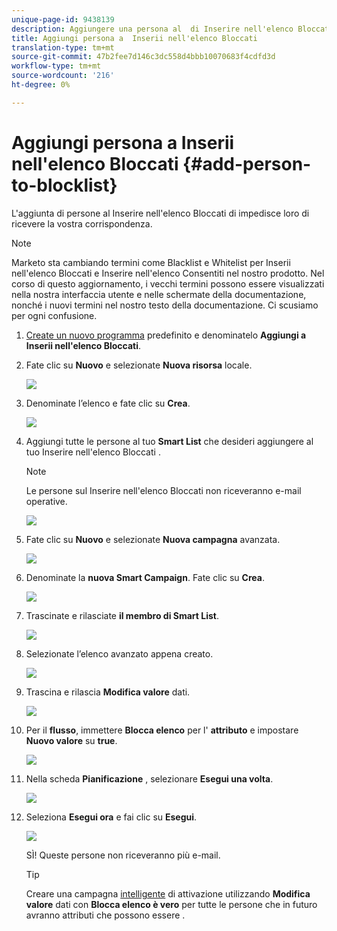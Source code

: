 ```yaml
---
unique-page-id: 9438139
description: Aggiungere una persona al  di Inserire nell'elenco Bloccati - Documenti Marketo - Documentazione del prodotto
title: Aggiungi persona a  Inserii nell'elenco Bloccati
translation-type: tm+mt
source-git-commit: 47b2fee7d146c3dc558d4bbb10070683f4cdfd3d
workflow-type: tm+mt
source-wordcount: '216'
ht-degree: 0%

---
```



# Aggiungi persona a  Inserii nell&#39;elenco Bloccati {#add-person-to-blocklist}

L&#39;aggiunta di persone al Inserire nell&#39;elenco Bloccati di  impedisce loro di ricevere la vostra corrispondenza.

>[!NOTE]
>
>Marketo sta cambiando termini come Blacklist e Whitelist per  Inserii nell&#39;elenco Bloccati e  Inserire nell&#39;elenco Consentiti nel nostro prodotto. Nel corso di questo aggiornamento, i vecchi termini possono essere visualizzati nella nostra interfaccia utente e nelle schermate della documentazione, nonché i nuovi termini nel nostro testo della documentazione. Ci scusiamo per ogni confusione.

1. [Create un nuovo programma](../../../../product-docs/core-marketo-concepts/programs/creating-programs/create-a-program.md) predefinito e denominatelo **Aggiungi a  Inserii nell&#39;elenco Bloccati**.
1. Fate clic su **Nuovo** e selezionate **Nuova risorsa** locale.

   ![](assets/image2015-8-14-11-3a0-3a46.png)

1. Denominate l’elenco e fate clic su **Crea**.

   ![](assets/image2015-8-14-11-3a2-3a26.png)

1. Aggiungi tutte le persone al tuo **Smart List** che desideri aggiungere al tuo Inserire nell&#39;elenco Bloccati .

   >[!NOTE]
   >
   >Le persone sul Inserire nell&#39;elenco Bloccati  non riceveranno e-mail operative.

   ![](assets/three-6.png)

1. Fate clic su **Nuovo** e selezionate **Nuova campagna** avanzata.

   ![](assets/image2015-8-14-11-3a12-3a35.png)

1. Denominate la **nuova Smart Campaign**. Fate clic su **Crea**.

   ![](assets/image2015-8-14-11-3a13-3a36.png)

1. Trascinate e rilasciate **il membro di Smart List**.

   ![](assets/image2015-8-14-11-3a16-3a34.png)

1. Selezionate l’elenco avanzato appena creato.

   ![](assets/image2015-8-14-11-3a17-3a5.png)

1. Trascina e rilascia **Modifica valore** dati.

   ![](assets/image2015-8-14-11-3a18-3a41.png)

1. Per il **flusso**, immettere **Blocca elenco** per l&#39; **attributo** e impostare **Nuovo valore** su **true**.

   ![](assets/image2015-8-14-11-3a21-3a1.png)

1. Nella scheda **Pianificazione** , selezionare **Esegui una volta**.

   ![](assets/ten.png)

1. Seleziona **Esegui ora** e fai clic su **Esegui**.

   ![](assets/image2015-8-14-11-3a24-3a50.png)

   SÌ! Queste persone non riceveranno più e-mail.

   >[!TIP]
   >
   >Creare una campagna [intelligente](../../../../product-docs/core-marketo-concepts/smart-campaigns/creating-a-smart-campaign/create-a-new-smart-campaign.md) di attivazione utilizzando **Modifica valore** dati con **Blocca elenco è vero** per tutte le persone che in futuro avranno  attributi che possono essere .

